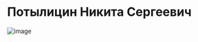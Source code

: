 # Потылицин Никита Сергеевич
![image](https://github.com/nikitaptl/ClickerUnity/assets/145208333/20026938-2339-42e6-99d6-7e4c7ae72659)
